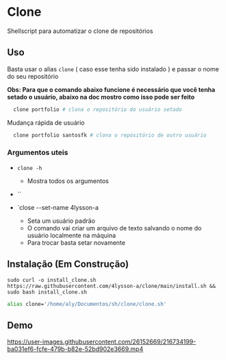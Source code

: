 # Clone

Shellscript para automatizar o clone de repositórios

## Uso

Basta usar o alias `clone` ( caso esse tenha sido instalado ) e passar o nome do seu repositório

**Obs: Para que o comando abaixo funcione é necessário que você tenha setado o usuário, abaixo na doc mostro como isso pode ser feito**

```sh
  clone portfolio # clona o repositório do usuário setado
```

Mudança rápida de usuário

```sh
  clone portfolio santosfk # clona o repositório de outro usuário
```

### Argumentos uteis

- `clone -h`
  - Mostra todos os argumentos
- ``

- `close --set-name 4lysson-a
  - Seta um usuário padrão 
  - O comando vai criar um arquivo de texto salvando o nome do usuário localmente na máquina
  - Para trocar basta setar novamente


## Instalação (Em Construção)

```shellscript
sudo curl -o install_clone.sh https://raw.githubusercontent.com/4lysson-a/clone/main/install.sh && sudo bash install_clone.sh
```

```bash
alias clone='/home/aly/Documentos/sh/clone/clone.sh'
```


## Demo

https://user-images.githubusercontent.com/26152669/216734199-ba031ef6-fcfe-479b-b82e-52bd902e3669.mp4

